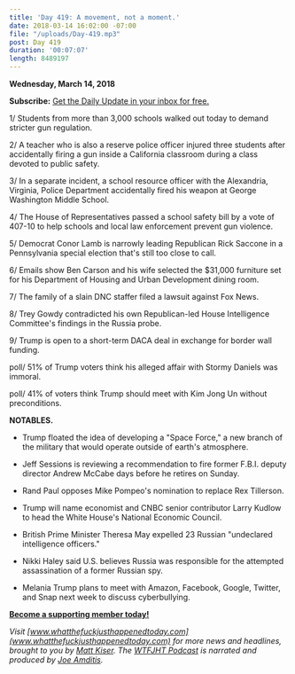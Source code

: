 ```yaml
---
title: 'Day 419: A movement, not a moment.'
date: 2018-03-14 16:02:00 -07:00
file: "/uploads/Day-419.mp3"
post: Day 419
duration: '00:07:07'
length: 8489197
---
```


**Wednesday, March 14, 2018**

**Subscribe:** [Get the Daily Update in your inbox for free.](https://whatthefuckjusthappenedtoday.com/subscribe/)

1/ Students from more than 3,000 schools walked out today to demand stricter gun regulation.

2/ A teacher who is also a reserve police officer injured three students after accidentally firing a gun inside a California classroom during a class devoted to public safety.

3/ In a separate incident, a school resource officer with the Alexandria, Virginia, Police Department accidentally fired his weapon at George Washington Middle School.

4/ The House of Representatives passed a school safety bill by a vote of 407-10 to help schools and local law enforcement prevent gun violence.

5/ Democrat Conor Lamb is narrowly leading Republican Rick Saccone in a Pennsylvania special election that's still too close to call.

6/ Emails show Ben Carson and his wife selected the $31,000 furniture set for his Department of Housing and Urban Development dining room.

7/ The family of a slain DNC staffer filed a lawsuit against Fox News.

8/ Trey Gowdy contradicted his own Republican-led House Intelligence Committee's findings in the Russia probe.

9/ Trump is open to a short-term DACA deal in exchange for border wall funding.

poll/ 51% of Trump voters think his alleged affair with Stormy Daniels was immoral.

poll/ 41% of voters think Trump should meet with Kim Jong Un without preconditions.

**NOTABLES.**

* Trump floated the idea of developing a "Space Force," a new branch of the military that would operate outside of earth's atmosphere.

* Jeff Sessions is reviewing a recommendation to fire former F.B.I. deputy director Andrew McCabe days before he retires on Sunday.

* Rand Paul opposes Mike Pompeo's nomination to replace Rex Tillerson.

* Trump will name economist and CNBC senior contributor Larry Kudlow to head the White House's National Economic Council.

* British Prime Minister Theresa May expelled 23 Russian "undeclared intelligence officers."

* Nikki Haley said U.S. believes Russia was responsible for the attempted assassination of a former Russian spy.

* Melania Trump plans to meet with Amazon, Facebook, Google, Twitter, and Snap next week to discuss cyberbullying.

**[Become a supporting member today!](https://whatthefuckjusthappenedtoday.com/membership/?utm_source=2017\+Donors&utm_campaign=8dccd905d9-&utm_medium=email&utm_term=0_3bd36f654c-8dccd905d9-169730397)**

*Visit [www.whatthefuckjusthappenedtoday.com](www.whatthefuckjusthappenedtoday.com) for more news and headlines, brought to you by [Matt Kiser](https://twitter.com/Matt_Kiser). The [WTFJHT Podcast](https://whatthefuckjusthappenedtoday.com/podcasts/) is narrated and produced by [Joe Amditis](https://twitter.com/jsamditis).*